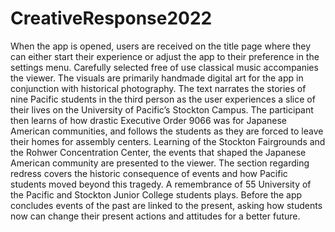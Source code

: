 # CreativeResponse2022
When the app is opened, users are received on the title page where they can either
start their experience or adjust the app to their preference in the settings menu.
Carefully selected free of use classical music accompanies the viewer. The visuals 
are primarily handmade digital art for the app in conjunction with historical photography. 
The text narrates the stories of nine Pacific students in the third person as the user 
experiences a slice of their lives on the University of Pacific’s Stockton Campus. 
The participant then learns of how drastic Executive Order 9066 was for Japanese American 
communities, and follows the students as they are forced to leave their homes for assembly 
centers. Learning of the Stockton Fairgrounds and the Rohwer Concentration Center, the events 
that shaped the Japanese American community are presented to the viewer. The section 
regarding redress covers the historic consequence of events and how Pacific students moved 
beyond this tragedy. A remembrance of 55 University of the Pacific and Stockton Junior College 
students plays. Before the app concludes events of the past are linked to the present, asking 
how students now can change their present actions and attitudes for a better future.

